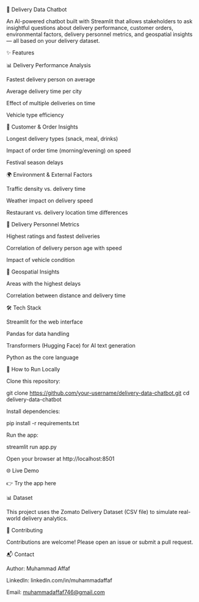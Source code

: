 🚚 Delivery Data Chatbot

An AI-powered chatbot built with Streamlit that allows stakeholders to ask insightful questions about delivery performance, customer orders, environmental factors, delivery personnel metrics, and geospatial insights — all based on your delivery dataset.

✨ Features

📊 Delivery Performance Analysis

Fastest delivery person on average

Average delivery time per city

Effect of multiple deliveries on time

Vehicle type efficiency

👥 Customer & Order Insights

Longest delivery types (snack, meal, drinks)

Impact of order time (morning/evening) on speed

Festival season delays

🌍 Environment & External Factors

Traffic density vs. delivery time

Weather impact on delivery speed

Restaurant vs. delivery location time differences

🚴 Delivery Personnel Metrics

Highest ratings and fastest deliveries

Correlation of delivery person age with speed

Impact of vehicle condition

📍 Geospatial Insights

Areas with the highest delays

Correlation between distance and delivery time

🛠️ Tech Stack

Streamlit for the web interface

Pandas for data handling

Transformers (Hugging Face) for AI text generation

Python as the core language

🚀 How to Run Locally

Clone this repository:

git clone https://github.com/your-username/delivery-data-chatbot.git
cd delivery-data-chatbot


Install dependencies:

pip install -r requirements.txt


Run the app:

streamlit run app.py


Open your browser at http://localhost:8501

🌐 Live Demo

👉 Try the app here

📊 Dataset

This project uses the Zomato Delivery Dataset (CSV file) to simulate real-world delivery analytics.

🤝 Contributing

Contributions are welcome! Please open an issue or submit a pull request.

📬 Contact

Author: Muhammad Affaf

LinkedIn: linkedin.com/in/muhammadaffaf

Email: muhammadaffaf746@gmail.com
